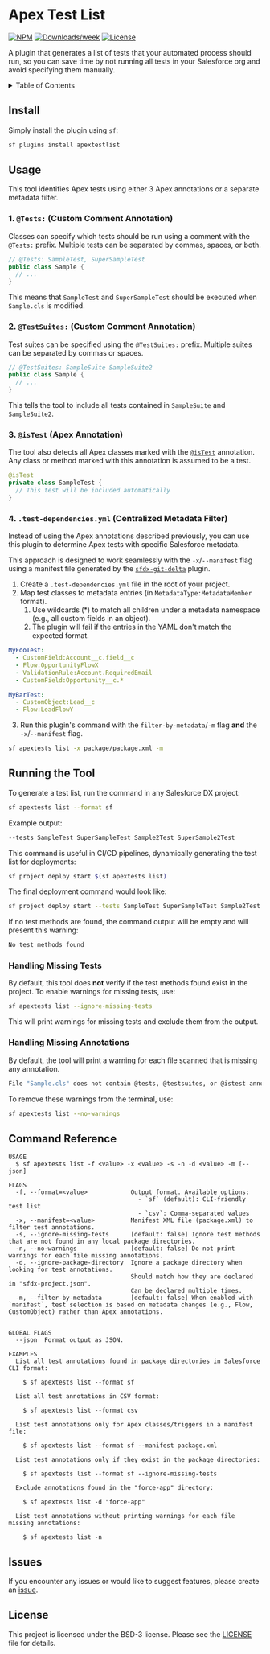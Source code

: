 # Apex Test List

[![NPM](https://img.shields.io/npm/v/apextestlist.svg?label=apextestlist)](https://www.npmjs.com/package/apextestlist) [![Downloads/week](https://img.shields.io/npm/dw/apextestlist.svg)](https://npmjs.org/package/apextestlist) [![License](https://img.shields.io/badge/License-BSD%203--Clause-brightgreen.svg)](https://raw.githubusercontent.com/salesforcecli/apextestlist/main/LICENSE.txt)

A plugin that generates a list of tests that your automated process should run, so you can save time by not running all tests in your Salesforce org and avoid specifying them manually.

<!-- TABLE OF CONTENTS -->
<details>
  <summary>Table of Contents</summary>

- [Install](#install)
- [Usage](#usage)
  - [1. `@Tests:` (Custom Comment Annotation)](#1-tests-custom-comment-annotation)
  - [2. `@TestSuites:` (Custom Comment Annotation)](#2-testsuites-custom-comment-annotation)
  - [3. `@isTest` (Apex Annotation)](#3-istest-apex-annotation)
  - [4. `.test-dependencies.yml` (Centralized Metadata Filter)](#4-test-dependenciesyml-centralized-metadata-filter)
- [Running the Tool](#running-the-tool)
  - [Handling Missing Tests](#handling-missing-tests)
  - [Handling Missing Annotations](#handling-missing-annotations)
- [Command Reference](#command-reference)
- [Issues](#issues)
- [License](#license)
</details>

## Install

Simply install the plugin using `sf`:

```sh
sf plugins install apextestlist
```

## Usage

This tool identifies Apex tests using either 3 Apex annotations or a separate metadata filter.

### 1. `@Tests:` (Custom Comment Annotation)

Classes can specify which tests should be run using a comment with the `@Tests:` prefix. Multiple tests can be separated by commas, spaces, or both.

```java
// @Tests: SampleTest, SuperSampleTest
public class Sample {
  // ...
}
```

This means that `SampleTest` and `SuperSampleTest` should be executed when `Sample.cls` is modified.

### 2. `@TestSuites:` (Custom Comment Annotation)

Test suites can be specified using the `@TestSuites:` prefix. Multiple suites can be separated by commas or spaces.

```java
// @TestSuites: SampleSuite SampleSuite2
public class Sample {
  // ...
}
```

This tells the tool to include all tests contained in `SampleSuite` and `SampleSuite2`.

### 3. `@isTest` (Apex Annotation)

The tool also detects all Apex classes marked with the [`@isTest`](https://developer.salesforce.com/docs/atlas.en-us.apexcode.meta/apexcode/apex_classes_annotation_isTest.htm) annotation. Any class or method marked with this annotation is assumed to be a test.

```java
@isTest
private class SampleTest {
  // This test will be included automatically
}
```

### 4. `.test-dependencies.yml` (Centralized Metadata Filter)

Instead of using the Apex annotations described previously, you can use this plugin to determine Apex tests with specific Salesforce metadata.

This approach is designed to work seamlessly with the `-x`/`--manifest` flag using a manifest file generated by the [`sfdx-git-delta`](https://github.com/scolladon/sfdx-git-delta) plugin.

1. Create a `.test-dependencies.yml` file in the root of your project.
2. Map test classes to metadata entries (in `MetadataType:MetadataMember` format).
   1. Use wildcards (\*) to match all children under a metadata namespace (e.g., all custom fields in an object).
   2. The plugin will fail if the entries in the YAML don't match the expected format.

```yml
MyFooTest:
  - CustomField:Account__c.field__c
  - Flow:OpportunityFlowX
  - ValidationRule:Account.RequiredEmail
  - CustomField:Opportunity__c.*

MyBarTest:
  - CustomObject:Lead__c
  - Flow:LeadFlowY
```

3. Run this plugin's command with the `filter-by-metadata`/`-m` flag **and** the `-x`/`--manifest` flag.

```sh
sf apextests list -x package/package.xml -m
```

## Running the Tool

To generate a test list, run the command in any Salesforce DX project:

```sh
sf apextests list --format sf
```

Example output:

```sh
--tests SampleTest SuperSampleTest Sample2Test SuperSample2Test
```

This command is useful in CI/CD pipelines, dynamically generating the test list for deployments:

```sh
sf project deploy start $(sf apextests list)
```

The final deployment command would look like:

```sh
sf project deploy start --tests SampleTest SuperSampleTest Sample2Test SuperSample2Test SampleTriggerTest
```

If no test methods are found, the command output will be empty and will present this warning:

```sh
No test methods found
```

### Handling Missing Tests

By default, this tool does **not** verify if the test methods found exist in the project. To enable warnings for missing tests, use:

```sh
sf apextests list --ignore-missing-tests
```

This will print warnings for missing tests and exclude them from the output.

### Handling Missing Annotations

By default, the tool will print a warning for each file scanned that is missing any annotation.

```sh
File "Sample.cls" does not contain @tests, @testsuites, or @istest annotations
```

To remove these warnings from the terminal, use:

```sh
sf apextests list --no-warnings
```

## Command Reference

```
USAGE
  $ sf apextests list -f <value> -x <value> -s -n -d <value> -m [--json]

FLAGS
  -f, --format=<value>            Output format. Available options:
                                    - `sf` (default): CLI-friendly test list
                                    - `csv`: Comma-separated values
  -x, --manifest=<value>          Manifest XML file (package.xml) to filter test annotations.
  -s, --ignore-missing-tests      [default: false] Ignore test methods that are not found in any local package directories.
  -n, --no-warnings               [default: false] Do not print warnings for each file missing annotations.
  -d, --ignore-package-directory  Ignore a package directory when looking for test annotations.
                                  Should match how they are declared in "sfdx-project.json".
                                  Can be declared multiple times.
  -m, --filter-by-metadata        [default: false] When enabled with `manifest`, test selection is based on metadata changes (e.g., Flow, CustomObject) rather than Apex annotations.


GLOBAL FLAGS
  --json  Format output as JSON.

EXAMPLES
  List all test annotations found in package directories in Salesforce CLI format:

    $ sf apextests list --format sf

  List all test annotations in CSV format:

    $ sf apextests list --format csv

  List test annotations only for Apex classes/triggers in a manifest file:

    $ sf apextests list --format sf --manifest package.xml

  List test annotations only if they exist in the package directories:

    $ sf apextests list --format sf --ignore-missing-tests

  Exclude annotations found in the "force-app" directory:

    $ sf apextests list -d "force-app"

  List test annotations without printing warnings for each file missing annotations:

    $ sf apextests list -n
```

## Issues

If you encounter any issues or would like to suggest features, please create an [issue](https://github.com/renatoliveira/apex-test-list/issues).

## License

This project is licensed under the BSD-3 license. Please see the [LICENSE](https://github.com/renatoliveira/apex-test-list/blob/master/LICENSE) file for details.
